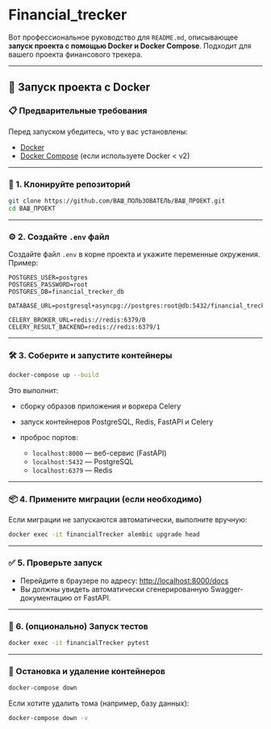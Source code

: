 # Financial_trecker
Вот профессиональное руководство для `README.md`, описывающее **запуск проекта с помощью Docker и Docker Compose**. Подходит для вашего проекта финансового трекера.

---

## 🚀 Запуск проекта с Docker

### 📋 Предварительные требования

Перед запуском убедитесь, что у вас установлены:

* [Docker](https://docs.docker.com/get-docker/)
* [Docker Compose](https://docs.docker.com/compose/install/) (если используете Docker < v2)

---

### 🧾 1. Клонируйте репозиторий

```bash
git clone https://github.com/ВАШ_ПОЛЬЗОВАТЕЛЬ/ВАШ_ПРОЕКТ.git
cd ВАШ_ПРОЕКТ
```

---

### ⚙️ 2. Создайте `.env` файл

Создайте файл `.env` в корне проекта и укажите переменные окружения. Пример:

```env
POSTGRES_USER=postgres
POSTGRES_PASSWORD=root
POSTGRES_DB=financial_trecker_db

DATABASE_URL=postgresql+asyncpg://postgres:root@db:5432/financial_trecker_db

CELERY_BROKER_URL=redis://redis:6379/0
CELERY_RESULT_BACKEND=redis://redis:6379/1
```

---

### 🛠 3. Соберите и запустите контейнеры

```bash
docker-compose up --build
```

Это выполнит:

* сборку образов приложения и воркера Celery
* запуск контейнеров PostgreSQL, Redis, FastAPI и Celery
* проброс портов:

  * `localhost:8000` — веб-сервис (FastAPI)
  * `localhost:5432` — PostgreSQL
  * `localhost:6379` — Redis

---

### 📦 4. Примените миграции (если необходимо)

Если миграции не запускаются автоматически, выполните вручную:

```bash
docker exec -it financialTrecker alembic upgrade head
```

---

### ✅ 5. Проверьте запуск

* Перейдите в браузере по адресу: [http://localhost:8000/docs](http://localhost:8000/docs)
* Вы должны увидеть автоматически сгенерированную Swagger-документацию от FastAPI.

---

### 🧪 6. (опционально) Запуск тестов

```bash
docker exec -it financialTrecker pytest
```

---

### 🧹 Остановка и удаление контейнеров

```bash
docker-compose down
```

Если хотите удалить тома (например, базу данных):

```bash
docker-compose down -v
```


